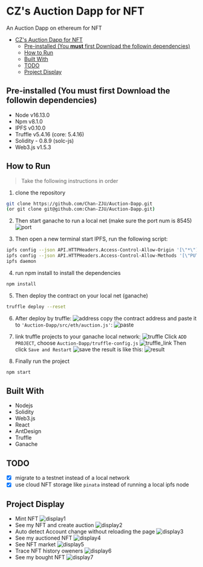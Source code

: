 # CZ's Auction Dapp for NFT
An Auction Dapp on ethereum for NFT

- [CZ's Auction Dapp for NFT](#czs-auction-dapp-for-nft)
  - [Pre-installed (You **must** first Download the followin dependencies)](#pre-installed-you-must-first-download-the-followin-dependencies)
  - [How to Run](#how-to-run)
  - [Built With](#built-with)
  - [TODO](#todo)
  - [Project Display](#project-display)

## Pre-installed (You **must** first Download the followin dependencies)
- Node v16.13.0
- Npm v8.1.0
- IPFS v0.10.0
- Truffle v5.4.16 (core: 5.4.16)
- Solidity - 0.8.9 (solc-js)
- Web3.js v1.5.3

## How to Run
> Take the following instructions in order
1. clone the repository
```bash
git clone https://github.com/Chan-ZJU/Auction-Dapp.git
(or git clone git@github.com:Chan-ZJU/Auction-Dapp.git)
```

2. Then start ganache to run a local net (make sure the port num is 8545)
![port](imgs/ganache_port.jpg)

3. Then open a new terminal start IPFS, run the following script:
```bash
ipfs config --json API.HTTPHeaders.Access-Control-Allow-Origin '[\"*\"]'
ipfs config --json API.HTTPHeaders.Access-Control-Allow-Methods '[\"PUT\", \"GET\", \"POST\"]'
ipfs daemon
```
4. run npm install to install the dependencies
```bash
npm install
```

5. Then deploy the contract on your local net (ganache)
```bash
truffle deploy --reset
```

6. After deploy by truffle:
![address](imgs/deploy_address.png)
copy the contract address and paste it to `'Auction-Dapp/src/eth/auction.js'`:
![paste](imgs/paste.jpg)

7. link truffle projects to your ganache local network:
![truffle](imgs/truffle.jpg)
Click `ADD PROJECT`, choose `Auction-Dapp/truffle-config.js`
![truffle_link](imgs/truffle_link.jpg)
Then click `Save and Restart`
![save](imgs/save.jpg)
the result is like this:
![result](imgs/result.jpg)

8. Finally run the project
```bash
npm start
```

## Built With
- Nodejs
- Solidity
- Web3.js
- React
- AntDesign
- Truffle
- Ganache

## TODO
- [x] migrate to a testnet instead of a local network
- [x] use cloud NFT storage like `pinata` instead of running a local ipfs node
  
## Project Display
- Mint NFT 
![display1](imgs/display1.jpg)
- See my NFT and create auction
![display2](imgs/display2.jpg)
- Auto detect Account change without reloading the page
![display3](imgs/display3.jpg)
- See my auctioned NFT
![display4](imgs/display4.jpg)
- See NFT market
![display5](imgs/display5.jpg)
- Trace NFT history oweners
![display6](imgs/display6.jpg)
- See my bought NFT
![display7](imgs/display7.jpg)